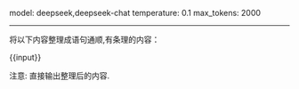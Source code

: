 model: deepseek,deepseek-chat
temperature: 0.1
max_tokens: 2000

---

将以下内容整理成语句通顺,有条理的内容：

{{input}}

注意: 直接输出整理后的内容.